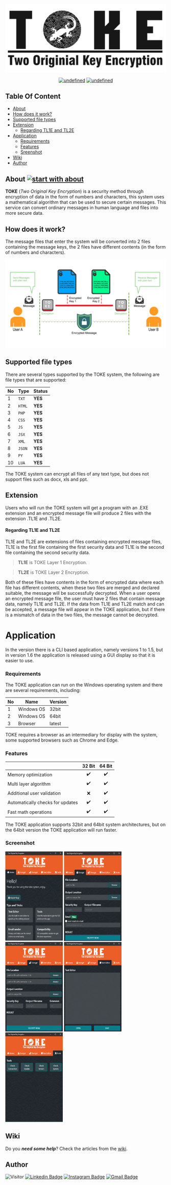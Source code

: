 !["Two Original Key Encryption"](./Documentation/LOGO%20PANJANG.png?raw=true "Two Original Key Encryption")

<p align="center">
    <a href="https://github.com/rahmatagungj/toke/releases/latest"><img alt="undefined" src="https://img.shields.io/github/v/release/rahmatagungj/toke.svg?style=popout"></a>
    <a href="https://github.com/rahmatagungj/toke/releases/download/v.1.4/TOKE.exe" target="_blank"><img alt="undefined" src="https://badgen.net/badge/Download/Windows/?color=blue&icon=windows&label"></a>
</p>

## Table Of Content
- [About](#about)
- [How does it work?](#how-does-it-work-)
- [Supported file types](#supported-file-types)
- [Extension](#extension)
    + [Regarding TL1E and TL2E](#regarding-tl1e-and-tl2e)
- [Application](#application)
    + [Requirements](#requirements)
    + [Features](#features)
    + [Sreenshot](#screenshot)
- [Wiki](#wiki)
- [Author](#author)

## About [![start with about](https://img.shields.io/badge/start%20with-about-brightgreen.svg?style=flat)](https://github.com/rahmatagungj/toke)
**TOKE** (*Two Original Key Encryption*) is a security method through encryption of data in the form of numbers and characters, this system uses a mathematical algorithm that can be used to secure certain messages. This service can convert ordinary messages in human language and files into more secure data.

## How does it work?
The message files that enter the system will be converted into 2 files containing the message keys, the 2 files have different contents (in the form of numbers and characters).

!["How TOKE System Works"](./Documentation/flow.jpg?raw=true "TOKE Algorithm Works")

## Supported file types
There are several types supported by the TOKE system, the following are file types that are supported:

No | Type | Status
--- | --- | ---
1 | `TXT` | **YES**
2 | `HTML` | **YES**
3 | `PHP` | **YES**
4 | `CSS` | **YES**
5 | `JS` | **YES**
6 | `JSX` | **YES**
7 | `XML` | **YES**
8 | `JSON` | **YES**
9 | `PY` | **YES**
10 | `LUA` | **YES**

The TOKE system can encrypt all files of any text type, but does not support files such as docx, xls and ppt.

## Extension
Users who will run the TOKE system will get a program with an .EXE extension and an encrypted message file will produce 2 files with the extension .TL1E and .TL2E.

#### Regarding TL1E and TL2E
TL1E and TL2E are extensions of files containing encrypted message files, TL1E is the first file containing the first security data and TL1E is the second file containing the second security data.

> **TL1E** is TOKE Layer 1 Encryption.

> **TL2E** is TOKE Layer 2 Encryption.

Both of these files have contents in the form of encrypted data where each file has different contents, when these two files are merged and declared suitable, the message will be successfully decrypted.
When a user opens an encrypted message file, the user must have 2 files that contain message data, namely TL1E and TL2E. If the data from TL1E and TL2E match and can be accepted, a message file will appear in the TOKE application, but if there is a mismatch of data in the two files, the message cannot be decrypted.

# Application
In the version there is a CLI based application, namely versions 1 to 1.5, but in version 1.6 the application is released using a GUI display so that it is easier to use.

### Requirements
The TOKE application can run on the Windows operating system and there are several requirements, including:

No | Name | Version
--- | --- | ---
1 | Windows OS | 32bit
2 | Windows OS | 64bit
3 | Browser | latest

TOKE requires a browser as an intermediary for display with the system, some supported browsers such as Chrome and Edge.

### Features

|                            | 32 Bit  | 64 Bit |
| -------------------------- | :----------------: | :-------------: |
| Memory optimization           |         ✔️         |        ✔️        |
| Multi layer algorithm             |         ✔️         |        ✔️        |
|Additional user validation        |        ❌          |        ✔️        |
| Automatically checks for updates |         ✔️         |        ✔️        |
| Fast math operations   |         ✔️         |        ✔️        |

The TOKE application supports 32bit and 64bit system architectures, but on the 64bit version the TOKE application will run faster.

### Screenshot
<img src="./Documentation/ui_1.png" width="180" height="280" />  <img src="./Documentation/ui_2.png" width="180" height="280" />  <img src="./Documentation/ui_3.png" width="180" height="280" />  <img src="./Documentation/ui_4.png" width="180" height="280" />  <img src="./Documentation/ui_5.png" width="180" height="280" />


## Wiki
Do you ***need some help***? Check the articles from the <a href="https://github.com/rahmatagungj/toke/wiki">wiki</a>.

## Author
![Visitor](https://visitor-badge.laobi.icu/badge?page_id=rahmatagungj.toke) [![Linkedin Badge](https://img.shields.io/badge/-rahmatagungj-red?style=flat-square&logo=Linkedin&logoColor=white&link=https://www.linkedin.com/in/rahmatagungj/)](https://www.linkedin.com/in/rahmatagungj/) [![Instagram Badge](https://img.shields.io/badge/-rahmatagungj-purple?style=flat-square&logo=instagram&logoColor=white&link=https://instagram.com/rahmatagungj/)](https://instagram.com/rahmatagungj) [![Gmail Badge](https://img.shields.io/badge/-rahmatagungj@gmail.com-c14438?style=flat-square&logo=Gmail&logoColor=white&link=mailto:rahmatagungj@gmail.com)](mailto:rahmatagungj@gmail.com)
